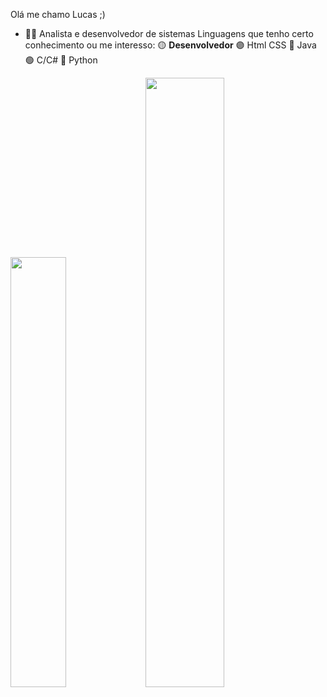 
Olá me chamo Lucas ;)
- 👨‍💻 Analista e desenvolvedor de sistemas
      Linguagens que tenho certo conhecimento ou me interesso:
       🟡 **Desenvolvedor**
       🟣 Html CSS
       🔴 Java
       🟢 C/C#
       🔵 Python
<div>
      <img width="42%" src="https://github-readme-stats.vercel.app/api?username=LCS-Simoes&show_icons=true&theme=gruvbox"/>
      <img width="50%" src="https://github-readme-stats.vercel.app/api/top-langs/?username=LCS-Simoes&theme=merko"/>
<div>
